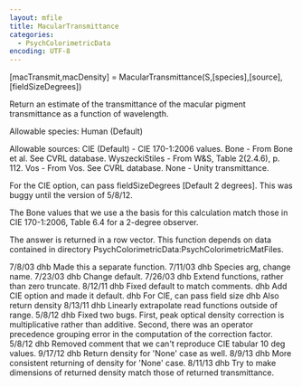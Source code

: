 ```yaml
---
layout: mfile
title: MacularTransmittance
categories:
  - PsychColorimetricData
encoding: UTF-8
---
```


[macTransmit,macDensity] = MacularTransmittance(S,[species],[source],[fieldSizeDegrees])

Return an estimate of the transmittance of the macular pigment transmittance
as a function of wavelength.

Allowable species:
  Human (Default)

Allowable sources:
  CIE (Default)            - CIE 170-1:2006 values.
  Bone                     - From Bone et al.  See CVRL database.
  WyszeckiStiles           - From W&S, Table 2(2.4.6), p. 112.
  Vos                      - From Vos.  See CVRL database.
  None                     - Unity transmittance.

For the CIE option, can pass fieldSizeDegrees [Default 2 degrees].
This was buggy until the version of 5/8/12.

The Bone values that we use a the basis for this calculation
match those in  CIE 170-1:2006, Table 6.4 for a 2-degree observer.

The answer is returned in a row vector.  This function
depends on data contained in directory
PsychColorimetricData:PsychColorimetricMatFiles.

7/8/03  dhb  Made this a separate function.
7/11/03 dhb  Species arg, change name.
7/23/03 dhb  Change default.
7/26/03 dhb  Extend functions, rather than zero truncate.
8/12/11 dhb  Fixed default to match comments.
        dhb  Add CIE option and made it default.
        dhb  For CIE, can pass field size
        dhb  Also return density
8/13/11 dhb  Linearly extrapolate read functions outside of range.
5/8/12  dhb  Fixed two bugs.  First, peak optical density correction is
             multiplicative rather than additive.  Second, there was
             an operator precedence grouping error in the computation
             of the correction factor.
5/8/12  dhb  Removed comment that we can't reproduce CIE tabular 10 deg values.
9/17/12 dhb  Return density for 'None' case as well.
8/9/13  dhb  More consistent returning of density for 'None' case.
8/11/13 dhb  Try to make dimensions of returned density match those of returned transmittance.